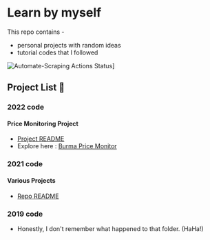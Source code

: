 # Learn by myself 

This repo contains -
- personal projects with random ideas 
- tutorial codes that I followed

![Automate-Scraping Actions Status](https://github.com/GmGniap/practice_python/actions/workflows/automate.yml/badge.svg)]

## Project List :blue_book:

### **2022 code**
#### **Price Monitoring Project**
  - [Project README](2022_code/README.md#burma-price-monitor)
  - Explore here : [Burma Price Monitor](https://prices.paing.me/)

### **2021 code**
#### **Various Projects**
  - [Repo README](2021_code/README.md)

### **2019 code** 
- Honestly, I don't remember what happened to that folder. (HaHa!)

